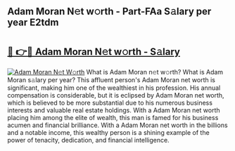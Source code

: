 ## Adam Moran N𝚎t w𝚘rth - Part-FAa S𝚊lary per year E2tdm

# <h2><a href="http://gc57l2v.nevu.top/?p=Adam+Moran">🔗 👉🔴 Adam Moran N𝚎t w𝚘rth - S𝚊lary</a></h2>

[![Adam Moran N𝚎t W𝚘rth](https://i.imgur.com/Oavwk0R.jpeg)](http://gc57l2v.nevu.top/?p=Adam+Moran)
What is Adam Moran n𝚎t w𝚘rth? What is Adam Moran s𝚊lary per year?
This affluent person's Adam Moran net worth is significant, making him one of the wealthiest in his profession. His annual compensation is considerable, but it is eclipsed by Adam Moran net worth, which is believed to be more substantial due to his numerous business interests and valuable real estate holdings. With a Adam Moran net worth placing him among the elite of wealth, this man is famed for his business acumen and financial brilliance. With a Adam Moran net worth in the billions and a notable income, this wealthy person is a shining example of the power of tenacity, dedication, and financial intelligence.
